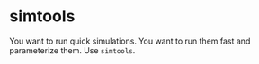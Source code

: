 simtools
=========

You want to run quick simulations. You want to run them fast and parameterize
them. Use ``simtools``.
